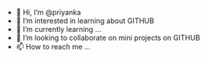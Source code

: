 - 👋 Hi, I’m @priyanka
- 👀 I’m interested in learning about GITHUB
- 🌱 I’m currently learning ...
- 💞️ I’m looking to collaborate on mini projects on GITHUB
- 📫 How to reach me ...

<!---
priyankaatre/priyankaatre is a ✨ special ✨ repository because its `README.md` (this file) appears on your GitHub profile.
You can click the Preview link to take a look at your changes.
--->
